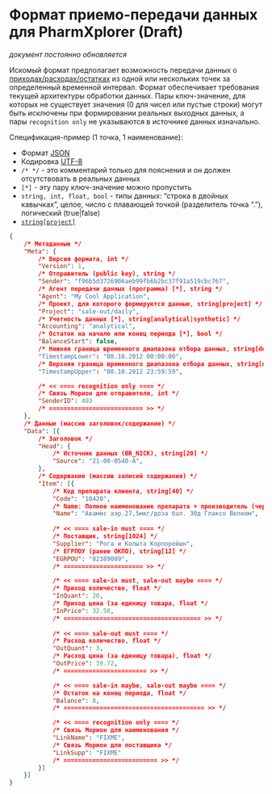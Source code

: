 # Формат приемо-передачи данных для PharmXplorer (Draft) #

*документ постоянно обновляется*

Искомый формат предполагает возможность передачи данных о [приходах/расходах/остатках][0] из одной или нескольких точек за определенный временной интервал. Формат обеспечивает требования текущей архитектуры обработки данных. Пары ключ-значение, для которых не существует значения (0 для чисел или пустые строки) могут быть исключены при формировании реальных выходных данных, а пары `recognition only` не указываются в источнике данных изначально.

Спецификация-пример (1 точка, 1 наименование):

* Формат [JSON](http://json.org/json-ru.html)
* Кодировка [UTF-8](http://ru.wikipedia.org/wiki/UTF-8)
* `/* */` - это комментарий только для пояснения и он должен отсутствовать в реальных данных
* `[*]` - эту пару ключ-значение можно пропустить 
* `string, int, float, bool` - типы данных: “строка в двойных кавычках”, целое, число с плавающей точкой (разделитель точка “.”), логический (true|false)
* [`string[project]`][0]

```json
{
	/* Метаданные */
	"Meta": {
		/* Версия формата, int */
		"Version": 1,
		/* Отправитель (public key), string */
		"Sender": "f96b5d3726906aeb99fb6b2bc37f91a519cbc767",
		/* Агент передачи данных (программа) [*], string */
		"Agent": "My Cool Application",
		/* Проект, для которого формируются данные, string[project] */
		"Project": "sale-out/daily",
		/* Учетность данных [*], string[analytical|synthetic] */
		"Accounting": "analytical",
		/* Остаток на начало или конец периода [*], bool */
		"BalanceStart": false,
		/* Нижняя граница временного диапазона отбора данных, string[dd.mm.yyyy hh:mm:ss] */
		"TimestampLower": "08.10.2012 00:00:00",
		/* Верхняя граница временного диапазона отбора данных, string[dd.mm.yyyy hh:mm:ss] */
		"TimestampUpper": "08.10.2012 23:59:59",

		/* << ==== recognition only ==== */
		/* Связь Морион для отправителя, int */
		"SenderID": 403
		/* ========================== >> */		
	},
	/* Данные (массив заголовок/содержание) */
	"Data": [{
		/* Заголовок */
		"Head": {
			/* Источник данных (BR_NICK), string[20] */
			"Source": "21-00-0540-А",
		},
		/* Содержание (массив записей содержания) */
		"Item": [{
			/* Код препарата клиента, string[40] */
			"Code": "10420",
			/* Name: Полное наименование препарата + производитель (через пробел), string[255] */
			"Name": "Авамис аэр.27,5мкг/доза бал. 30д Глаксо Велком",
			
			/* << ==== sale-in must ==== */
			/* Поставщик, string[1024] */
			"Supplier": "Рога и Копыта Корпорейшн",
			/* ЕГРПОУ (ранее ОКПО), string[12] */
			"EGRPOU": "82389009",
			/* ====================== >> */

			/* << ==== sale-in must, sale-out maybe ==== */
			/* Приход количество, float */
			"InQuant": 20,
			/* Приход цена (за единицу товара, float */
			"InPrice": 32.50,
			/* ====================================== >> */
			
			/* << ==== sale-out must ==== */
			/* Расход количество, float */
			"OutQuant": 3,
			/* Расход цена (за единицу товара), float */
			"OutPrice": 39.72,
			/* ======================= >> */

			/* << ==== sale-in maybe, sale-out maybe ==== */
			/* Остаток на конец периода, float */
			"Balance": 8,
			/* ======================================= >> */

			/* << ==== recognition only ==== */
			/* Связь Морион для наименования */
			"LinkName": "FIXME",
			/* Связь Морион для поставщика */
			"LinkSupp": "FIXME"
			/* ========================== >> */
		}]
	}]
}
```

[0]: https://github.com/pharmbase/rfc/blob/master/src/api-proj.md
